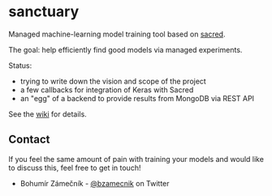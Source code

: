 # sanctuary

Managed machine-learning model training tool based on [sacred](https://github.com/IDSIA/sacred).

The goal: help efficiently find good models via managed experiments.

Status:

- trying to write down the vision and scope of the project
- a few callbacks for integration of Keras with Sacred
- an "egg" of a backend to provide results from MongoDB via REST API

See the [wiki](https://github.com/bzamecnik/sanctuary/wiki) for details.

## Contact

If you feel the same amount of pain with training your models and would like to discuss this, feel free to get in touch!

- Bohumír Zámečník - [@bzamecnik](https://twitter.com/bzamecnik) on Twitter
